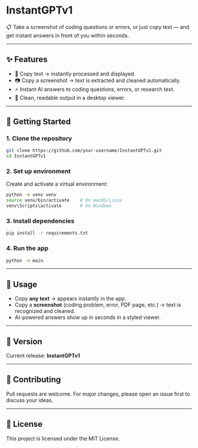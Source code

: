 # InstantGPTv1

📋 Take a screenshot of coding questions or errors, or just copy text — and get instant answers in front of you within seconds.

---

## ✨ Features
- 📝 Copy text → instantly processed and displayed.  
- 📷 Copy a screenshot → text is extracted and cleaned automatically.  
- ⚡ Instant AI answers to coding questions, errors, or research text.  
- 🎨 Clean, readable output in a desktop viewer.  

---

## 🚀 Getting Started

### 1. Clone the repository
```bash
git clone https://github.com/your-username/InstantGPTv1.git
cd InstantGPTv1
````

### 2. Set up environment

Create and activate a virtual environment:

```bash
python -m venv venv
source venv/bin/activate    # On macOS/Linux
venv\Scripts\activate       # On Windows
```

### 3. Install dependencies

```bash
pip install -r requirements.txt
```

### 4. Run the app

```bash
python -m main
```

---

## 📖 Usage

* Copy **any text** → appears instantly in the app.
* Copy a **screenshot** (coding problem, error, PDF page, etc.) → text is recognized and cleaned.
* AI-powered answers show up in seconds in a styled viewer.

---

## 📌 Version

Current release: **InstantGPTv1**

---

## 🤝 Contributing

Pull requests are welcome. For major changes, please open an issue first to discuss your ideas.

---

## 📜 License

This project is licensed under the MIT License.
